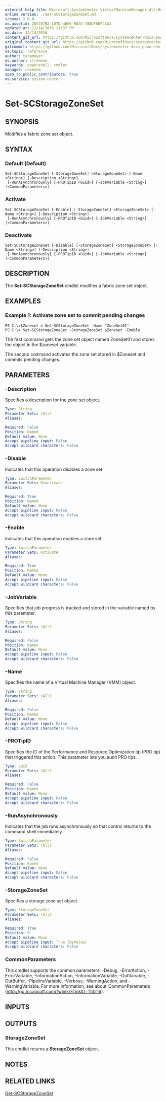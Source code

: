 ```yaml
---
external help file: Microsoft.SystemCenter.VirtualMachineManager.dll-Help.xml
online version: ./Get-SCStorageZoneSet.md
schema: 2.0.0
ms.assetid: 285787B2-107D-46E0-902D-788DF6EF4CA3
updated_at: 12/14/2016 11:37 PM
ms.date: 12/14/2016
content_git_url: https://github.com/MicrosoftDocs/systemcenter-docs-powershell/blob/master/systemcenter-cmdlets/SystemCenter2016/VirtualMachineManager/v1/Set-SCStorageZoneSet.md
original_content_git_url: https://github.com/MicrosoftDocs/systemcenter-docs-powershell/blob/master/systemcenter-cmdlets/SystemCenter2016/VirtualMachineManager/v1/Set-SCStorageZoneSet.md
gitcommit: https://github.com/MicrosoftDocs/systemcenter-docs-powershell/blob/ddd0fefc9adaabb9394eb6c21b33370913d1830d/systemcenter-cmdlets/SystemCenter2016/VirtualMachineManager/v1/Set-SCStorageZoneSet.md
ms.topic: reference
author: tarameyer
ms.author: cfreeman
keywords: powershell, cmdlet
manager: carmonm
open_to_public_contributors: true
ms.service: system-center
---
```


# Set-SCStorageZoneSet

## SYNOPSIS
Modifies a fabric zone set object.

## SYNTAX

### Default (Default)
```
Set-SCStorageZoneSet [-StorageZoneSet] <StorageZoneSet> [-Name <String>] [-Description <String>]
 [-RunAsynchronously] [-PROTipID <Guid>] [-JobVariable <String>] [<CommonParameters>]
```

### Activate
```
Set-SCStorageZoneSet [-Enable] [-StorageZoneSet] <StorageZoneSet> [-Name <String>] [-Description <String>]
 [-RunAsynchronously] [-PROTipID <Guid>] [-JobVariable <String>] [<CommonParameters>]
```

### Deactivate
```
Set-SCStorageZoneSet [-Disable] [-StorageZoneSet] <StorageZoneSet> [-Name <String>] [-Description <String>]
 [-RunAsynchronously] [-PROTipID <Guid>] [-JobVariable <String>] [<CommonParameters>]
```

## DESCRIPTION
The **Set-SCStorageZoneSet** cmdlet modifies a fabric zone set object.

## EXAMPLES

### Example 1: Activate zone set to commit pending changes
```
PS C:\>$Zoneset = Get-SCStorageZoneSet -Name "ZoneSet01"
PS C:\> Set-SCStorageZoneSet -StorageZoneSet $Zoneset -Enable
```

The first command gets the zone set object named ZoneSet01 and stores the object in the $zoneset variable.

The second command activates the zone set stored in $Zoneset and commits pending changes.

## PARAMETERS

### -Description
Specifies a description for the zone set object.

```yaml
Type: String
Parameter Sets: (All)
Aliases: 

Required: False
Position: Named
Default value: None
Accept pipeline input: False
Accept wildcard characters: False
```

### -Disable
Indicates that this operation disables a zone set.

```yaml
Type: SwitchParameter
Parameter Sets: Deactivate
Aliases: 

Required: True
Position: Named
Default value: None
Accept pipeline input: False
Accept wildcard characters: False
```

### -Enable
Indicates that this operation enables a zone set.

```yaml
Type: SwitchParameter
Parameter Sets: Activate
Aliases: 

Required: True
Position: Named
Default value: None
Accept pipeline input: False
Accept wildcard characters: False
```

### -JobVariable
Specifies that job progress is tracked and stored in the variable named by this parameter.

```yaml
Type: String
Parameter Sets: (All)
Aliases: 

Required: False
Position: Named
Default value: None
Accept pipeline input: False
Accept wildcard characters: False
```

### -Name
Specifies the name of a Virtual Machine Manager (VMM) object.

```yaml
Type: String
Parameter Sets: (All)
Aliases: 

Required: False
Position: Named
Default value: None
Accept pipeline input: False
Accept wildcard characters: False
```

### -PROTipID
Specifies the ID of the Performance and Resource Optimization tip (PRO tip) that triggered this action.
This parameter lets you audit PRO tips.

```yaml
Type: Guid
Parameter Sets: (All)
Aliases: 

Required: False
Position: Named
Default value: None
Accept pipeline input: False
Accept wildcard characters: False
```

### -RunAsynchronously
Indicates that the job runs asynchronously so that control returns to the command shell immediately.

```yaml
Type: SwitchParameter
Parameter Sets: (All)
Aliases: 

Required: False
Position: Named
Default value: None
Accept pipeline input: False
Accept wildcard characters: False
```

### -StorageZoneSet
Specifies a storage zone set object.

```yaml
Type: StorageZoneSet
Parameter Sets: (All)
Aliases: 

Required: True
Position: 0
Default value: None
Accept pipeline input: True (ByValue)
Accept wildcard characters: False
```

### CommonParameters
This cmdlet supports the common parameters: -Debug, -ErrorAction, -ErrorVariable, -InformationAction, -InformationVariable, -OutVariable, -OutBuffer, -PipelineVariable, -Verbose, -WarningAction, and -WarningVariable. For more information, see about_CommonParameters (http://go.microsoft.com/fwlink/?LinkID=113216).

## INPUTS

## OUTPUTS

### StorageZoneSet
This cmdlet returns a **StorageZoneSet** object.

## NOTES

## RELATED LINKS

[Get-SCStorageZoneSet](xref:SystemCenter2016/VirtualMachineManager/v1/Get-SCStorageZoneSet.md)

